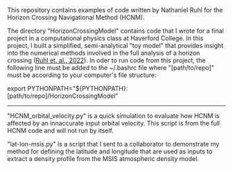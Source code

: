 This repository contains examples of code written by Nathaniel Ruhl for the Horizon Crossing Navigational Method (HCNM).

The directory "HorizonCrossingModel" contains code that I wrote for a final project in a computational physics class at Haverford College. In this project, I built a simplified, semi-analytical "toy model" that provides insight into the numerical methods involved in the full analysis of a horizon crossing ([Ruhl et. al., 2022](https://drive.google.com/file/d/1CyGdmpl5s5cof4TH3svCVJ63uJd-CwQ6/view?usp=sharing)).
In oder to run code from this project, the following line must be added to the ~/.bashrc file where "[path/to/repo]" must be according to your computer's file structure:

export PYTHONPATH="${PYTHONPATH}:[path/to/repo]/HorizonCrossingModel"

------------------------------

"HCNM_orbital_velocity.py" is a quick simulation to evaluate how HCNM is affected by an innaccurate input orbital velocity. This script is from the full HCNM code and will not run by itself.

"lat-lon-msis.py" is a script that I sent to a collaborator to demonstrate my method for defining the latitude and longitude that are used as inputs to extract a density profile from the MSIS atmospheric density model.
